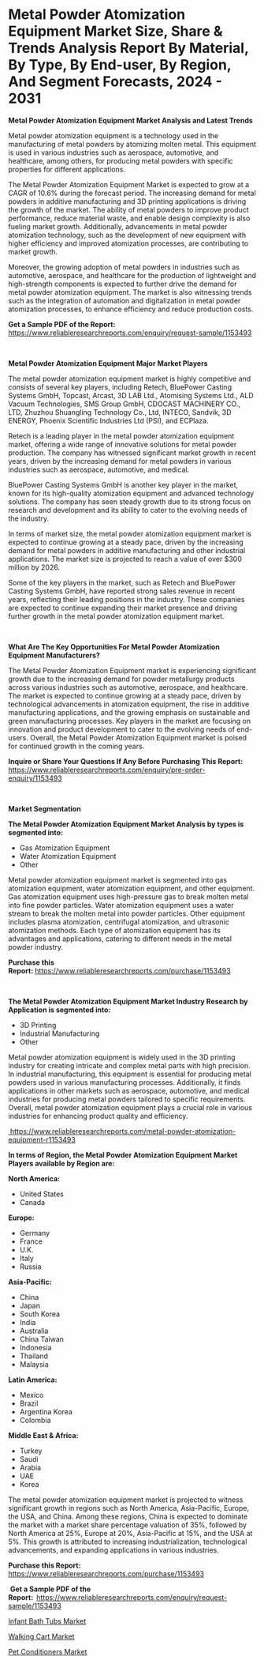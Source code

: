 <p><h1>Metal Powder Atomization Equipment Market Size, Share & Trends Analysis Report By Material, By Type, By End-user, By Region, And Segment Forecasts, 2024 - 2031</h1></p><p><strong>Metal Powder Atomization Equipment Market Analysis and Latest Trends</strong></p>
<p><p>Metal powder atomization equipment is a technology used in the manufacturing of metal powders by atomizing molten metal. This equipment is used in various industries such as aerospace, automotive, and healthcare, among others, for producing metal powders with specific properties for different applications.</p><p>The Metal Powder Atomization Equipment Market is expected to grow at a CAGR of 10.6% during the forecast period. The increasing demand for metal powders in additive manufacturing and 3D printing applications is driving the growth of the market. The ability of metal powders to improve product performance, reduce material waste, and enable design complexity is also fueling market growth. Additionally, advancements in metal powder atomization technology, such as the development of new equipment with higher efficiency and improved atomization processes, are contributing to market growth.</p><p>Moreover, the growing adoption of metal powders in industries such as automotive, aerospace, and healthcare for the production of lightweight and high-strength components is expected to further drive the demand for metal powder atomization equipment. The market is also witnessing trends such as the integration of automation and digitalization in metal powder atomization processes, to enhance efficiency and reduce production costs.</p></p>
<p><strong>Get a Sample PDF of the Report:&nbsp;</strong> <a href="https://www.reliableresearchreports.com/enquiry/request-sample/1153493">https://www.reliableresearchreports.com/enquiry/request-sample/1153493</a></p>
<p>&nbsp;</p>
<p><strong>Metal Powder Atomization Equipment Major Market Players</strong></p>
<p><p>The metal powder atomization equipment market is highly competitive and consists of several key players, including Retech, BluePower Casting Systems GmbH, Topcast, Arcast, 3D LAB Ltd., Atomising Systems Ltd., ALD Vacuum Technologies, SMS Group GmbH, CDOCAST MACHINERY CO., LTD, Zhuzhou Shuangling Technology Co., Ltd, INTECO, Sandvik, 3D ENERGY, Phoenix Scientific Industries Ltd (PSI), and ECPlaza.</p><p>Retech is a leading player in the metal powder atomization equipment market, offering a wide range of innovative solutions for metal powder production. The company has witnessed significant market growth in recent years, driven by the increasing demand for metal powders in various industries such as aerospace, automotive, and medical.</p><p>BluePower Casting Systems GmbH is another key player in the market, known for its high-quality atomization equipment and advanced technology solutions. The company has seen steady growth due to its strong focus on research and development and its ability to cater to the evolving needs of the industry.</p><p>In terms of market size, the metal powder atomization equipment market is expected to continue growing at a steady pace, driven by the increasing demand for metal powders in additive manufacturing and other industrial applications. The market size is projected to reach a value of over $300 million by 2026.</p><p>Some of the key players in the market, such as Retech and BluePower Casting Systems GmbH, have reported strong sales revenue in recent years, reflecting their leading positions in the industry. These companies are expected to continue expanding their market presence and driving further growth in the metal powder atomization equipment market.</p></p>
<p>&nbsp;</p>
<p><strong>What Are The Key Opportunities For Metal Powder Atomization Equipment Manufacturers?</strong></p>
<p><p>The Metal Powder Atomization Equipment market is experiencing significant growth due to the increasing demand for powder metallurgy products across various industries such as automotive, aerospace, and healthcare. The market is expected to continue growing at a steady pace, driven by technological advancements in atomization equipment, the rise in additive manufacturing applications, and the growing emphasis on sustainable and green manufacturing processes. Key players in the market are focusing on innovation and product development to cater to the evolving needs of end-users. Overall, the Metal Powder Atomization Equipment market is poised for continued growth in the coming years.</p></p>
<p><strong>Inquire or Share Your Questions If Any Before Purchasing This Report:</strong> <a href="https://www.reliableresearchreports.com/enquiry/pre-order-enquiry/1153493">https://www.reliableresearchreports.com/enquiry/pre-order-enquiry/1153493</a></p>
<p>&nbsp;</p>
<p><strong>Market Segmentation</strong></p>
<p><strong>The Metal Powder Atomization Equipment Market Analysis by types is segmented into:</strong></p>
<p><ul><li>Gas Atomization Equipment</li><li>Water Atomization Equipment</li><li>Other</li></ul></p>
<p><p>Metal powder atomization equipment market is segmented into gas atomization equipment, water atomization equipment, and other equipment. Gas atomization equipment uses high-pressure gas to break molten metal into fine powder particles. Water atomization equipment uses a water stream to break the molten metal into powder particles. Other equipment includes plasma atomization, centrifugal atomization, and ultrasonic atomization methods. Each type of atomization equipment has its advantages and applications, catering to different needs in the metal powder industry.</p></p>
<p><strong>Purchase this Report:&nbsp;</strong><a href="https://www.reliableresearchreports.com/purchase/1153493">https://www.reliableresearchreports.com/purchase/1153493</a></p>
<p>&nbsp;</p>
<p><strong>The Metal Powder Atomization Equipment Market Industry Research by Application is segmented into:</strong></p>
<p><ul><li>3D Printing</li><li>Industrial Manufacturing</li><li>Other</li></ul></p>
<p><p>Metal powder atomization equipment is widely used in the 3D printing industry for creating intricate and complex metal parts with high precision. In industrial manufacturing, this equipment is essential for producing metal powders used in various manufacturing processes. Additionally, it finds applications in other markets such as aerospace, automotive, and medical industries for producing metal powders tailored to specific requirements. Overall, metal powder atomization equipment plays a crucial role in various industries for enhancing product quality and efficiency.</p></p>
<p><a href="https://www.reliableresearchreports.com/metal-powder-atomization-equipment-r1153493">&nbsp;https://www.reliableresearchreports.com/metal-powder-atomization-equipment-r1153493</a></p>
<p><strong>In terms of Region, the Metal Powder Atomization Equipment Market Players available by Region are:</strong></p>
<p>
    <p> <strong> North America: </strong>
        <ul>
            <li>United States</li>
            <li>Canada</li>
        </ul>
        </p> 
    <p> <strong> Europe: </strong>
        <ul>
            <li>Germany</li>
            <li>France</li>
            <li>U.K.</li>
            <li>Italy</li>
            <li>Russia</li>
        </ul>
        </p> 
    <p> <strong> Asia-Pacific: </strong>
        <ul>
            <li>China</li>
            <li>Japan</li>
            <li>South Korea</li>
            <li>India</li>
            <li>Australia</li>
            <li>China Taiwan</li>
            <li>Indonesia</li>
            <li>Thailand</li>
            <li>Malaysia</li>
        </ul>
        </p> 
    <p> <strong> Latin America: </strong>
        <ul>
            <li>Mexico</li>
            <li>Brazil</li>
            <li>Argentina Korea</li>
            <li>Colombia</li>
        </ul>
        </p> 
    <p> <strong> Middle East & Africa: </strong>
        <ul>
            <li>Turkey</li>
            <li>Saudi</li>
            <li>Arabia</li>
            <li>UAE</li>
            <li>Korea</li>
        </ul>
    </p>
    </p>
<p><p>The metal powder atomization equipment market is projected to witness significant growth in regions such as North America, Asia-Pacific, Europe, the USA, and China. Among these regions, China is expected to dominate the market with a market share percentage valuation of 35%, followed by North America at 25%, Europe at 20%, Asia-Pacific at 15%, and the USA at 5%. This growth is attributed to increasing industrialization, technological advancements, and expanding applications in various industries.</p></p>
<p><strong>Purchase this Report: </strong><a href="https://www.reliableresearchreports.com/purchase/1153493">https://www.reliableresearchreports.com/purchase/1153493</a></p>
<p>&nbsp;<strong>Get a Sample PDF of the Report:&nbsp;&nbsp;</strong><a href="https://www.reliableresearchreports.com/enquiry/request-sample/1153493">https://www.reliableresearchreports.com/enquiry/request-sample/1153493</a></p>
<p><strong></strong></p>
<p><p><a href="https://www.linkedin.com/pulse/infant-bath-tubs-market-analysis-sze-forecasted-period-from-niyfe?trackingId=EkA3TVWWIuiS27MKQt7r0A%3D%3D">Infant Bath Tubs Market</a></p><p><a href="https://www.linkedin.com/pulse/walking-cart-market-insight-trends-growth-forecasted-from-gmbge?trackingId=5Aq5elRn9EGiz3OmxLUv8g%3D%3D">Walking Cart Market</a></p><p><a href="https://www.linkedin.com/pulse/analyzing-pet-conditioners-market-global-industry-perspective-txuif?trackingId=eX57T0JWkOo8hPLizVcQ5A%3D%3D">Pet Conditioners Market</a></p></p>